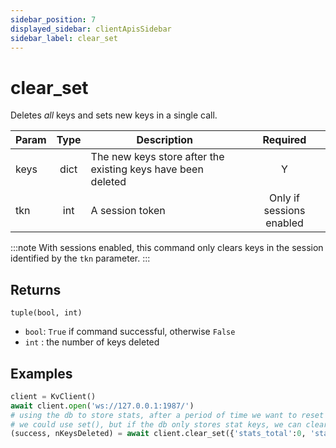 ```yaml
---
sidebar_position: 7
displayed_sidebar: clientApisSidebar
sidebar_label: clear_set
---
```


# clear_set
Deletes _all_ keys and sets new keys in a single call.

|Param|Type|Description|Required|
|--|:-:|--|:-:|
|keys|dict|The new keys store after the existing keys have been deleted|Y|
|tkn|int|A session token|Only if sessions enabled|


:::note
With sessions enabled, this command only clears keys in the session identified by the `tkn` parameter.
:::


## Returns

`tuple(bool, int)`
- `bool`: `True` if command successful, otherwise `False`
- `int` : the number of keys deleted


## Examples


```py
client = KvClient()
await client.open('ws://127.0.0.1:1987/')
# using the db to store stats, after a period of time we want to reset counters
# we could use set(), but if the db only stores stat keys, we can clear_set()
(success, nKeysDeleted) = await client.clear_set({'stats_total':0, 'stats_visitors':0, 'stats_blocked':0})
```
